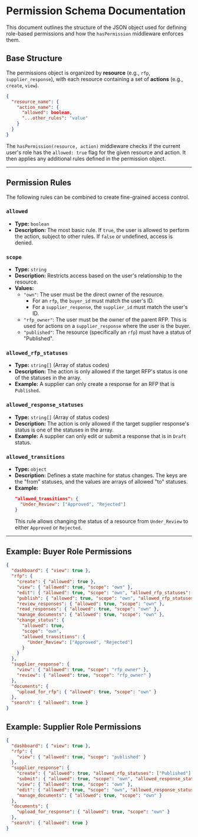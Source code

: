 # Permission Schema Documentation

This document outlines the structure of the JSON object used for defining role-based permissions and how the `hasPermission` middleware enforces them.

## Base Structure

The permissions object is organized by **resource** (e.g., `rfp`, `supplier_response`), with each resource containing a set of **actions** (e.g., `create`, `view`).

```json
{
  "resource_name": {
    "action_name": {
      "allowed": boolean,
      "...other_rules": "value"
    }
  }
}
```

The `hasPermission(resource, action)` middleware checks if the current user's role has the `allowed: true` flag for the given resource and action. It then applies any additional rules defined in the permission object.

---

## Permission Rules

The following rules can be combined to create fine-grained access control.

### `allowed`

-   **Type:** `boolean`
-   **Description:** The most basic rule. If `true`, the user is allowed to perform the action, subject to other rules. If `false` or undefined, access is denied.

### `scope`

-   **Type:** `string`
-   **Description:** Restricts access based on the user's relationship to the resource.
-   **Values:**
    -   `"own"`: The user must be the direct owner of the resource.
        -   For an `rfp`, the `buyer_id` must match the user's ID.
        -   For a `supplier_response`, the `supplier_id` must match the user's ID.
    -   `"rfp_owner"`: The user must be the owner of the parent RFP. This is used for actions on a `supplier_response` where the user is the buyer.
    -   `"published"`: The resource (specifically an `rfp`) must have a status of "Published".

### `allowed_rfp_statuses`

-   **Type:** `string[]` (Array of status codes)
-   **Description:** The action is only allowed if the target RFP's status is one of the statuses in the array.
-   **Example:** A supplier can only create a response for an RFP that is `Published`.

### `allowed_response_statuses`

-   **Type:** `string[]` (Array of status codes)
-   **Description:** The action is only allowed if the target supplier response's status is one of the statuses in the array.
-   **Example:** A supplier can only edit or submit a response that is in `Draft` status.

### `allowed_transitions`

-   **Type:** `object`
-   **Description:** Defines a state machine for status changes. The keys are the "from" statuses, and the values are arrays of allowed "to" statuses.
-   **Example:**
    ```json
    "allowed_transitions": {
      "Under_Review": ["Approved", "Rejected"]
    }
    ```
    This rule allows changing the status of a resource from `Under_Review` to either `Approved` or `Rejected`.

---

## Example: Buyer Role Permissions

```json
{
  "dashboard": { "view": true },
  "rfp": {
    "create": { "allowed": true },
    "view": { "allowed": true, "scope": "own" },
    "edit": { "allowed": true, "scope": "own", "allowed_rfp_statuses": ["Draft"] },
    "publish": { "allowed": true, "scope": "own", "allowed_rfp_statuses": ["Draft"] },
    "review_responses": { "allowed": true, "scope": "own" },
    "read_responses": { "allowed": true, "scope": "own" },
    "manage_documents": { "allowed": true, "scope": "own" },
    "change_status": {
      "allowed": true,
      "scope": "own",
      "allowed_transitions": {
        "Under_Review": ["Approved", "Rejected"]
      }
    }
  },
  "supplier_response": {
    "view": { "allowed": true, "scope": "rfp_owner" },
    "review": { "allowed": true, "scope": "rfp_owner" }
  },
  "documents": {
    "upload_for_rfp": { "allowed": true, "scope": "own" }
  },
  "search": { "allowed": true }
}
```

## Example: Supplier Role Permissions

```json
{
  "dashboard": { "view": true },
  "rfp": {
    "view": { "allowed": true, "scope": "published" }
  },
  "supplier_response": {
    "create": { "allowed": true, "allowed_rfp_statuses": ["Published"] },
    "submit": { "allowed": true, "scope": "own", "allowed_response_statuses": ["Draft"] },
    "view": { "allowed": true, "scope": "own" },
    "edit": { "allowed": true, "scope": "own", "allowed_response_statuses": ["Draft"] },
    "manage_documents": { "allowed": true, "scope": "own" }
  },
  "documents": {
    "upload_for_response": { "allowed": true, "scope": "own" }
  },
  "search": { "allowed": true }
}
```